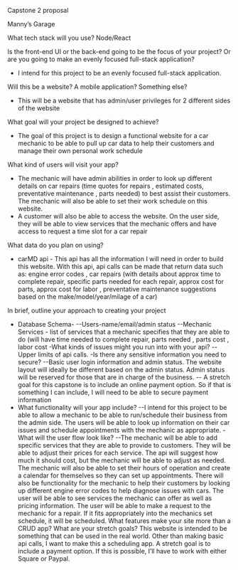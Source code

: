 Capstone 2 proposal

Manny’s Garage

What tech stack will you use?
    Node/React

Is the front-end UI or the back-end going to be the focus of your project? Or are you going to make an evenly focused full-stack application?
   - I intend for this project to be an evenly focused full-stack application.

Will this be a website? A mobile application? Something else?
   - This will be a website that has admin/user privileges for 2 different sides of the website

What goal will your project be designed to achieve?
   - The goal of this project is to design a functional website for a car mechanic to be able to pull up car data to help their customers and manage their own personal work schedule

 What kind of users will visit your app?
   - The mechanic will have admin abilities in order to look up different details on car repairs (time quotes for repairs , estimated costs, preventative maintenance , parts needed) to best assist their customers. The mechanic will also be able to set their work schedule on this website. 
   - A customer will also be able to access the website. On the user side, they will be able to view services that the mechanic offers and have access to request a time slot for a car repair

 What data do you plan on using?
 -  carMD api - This api has all the information I will need in order to build this website. With this api, api calls can be made that return data such as: engine error codes , car repairs (with details about approx time to complete repair, specific parts needed for each repair, approx cost for parts, approx cost for labor , preventative maintenance suggestions based on the make/model/year/milage of a car)

In brief, outline your approach to creating your project
   - Database Schema-
        	--Users-name/email/admin status
            	--Mechanic Services - list of services that a mechanic specifies that they are able to do (will have time needed to complete repair, parts needed , 			parts cost , labor cost
    -What kinds of issues might you run into with your api?
       		-- Upper limits of api calls.
    -Is there any sensitive information you need to secure?
        	--Basic user login information and admin status. The website layout will ideally be different based on the admin status. Admin status will be reserved 			for those that are in charge of the business. 
        	-- A stretch goal for this capstone is to include an online payment option. So if that is something I can include, I will need to be able to secure 			payment information 
   - What functionality will your app include?
        	--I intend for this project to be able to allow  a mechanic to be able to run/schedule their business from the admin side. The users will be able to 			look up information on their car issues and schedule appointments with the mechanic as appropriate. 
-What will the user flow look like?
        	--The mechanic will be able to add specific services that they are able to provide to customers. They will be able to adjust their prices for each 		service. The api will suggest how much it should cost, but the mechanic will be able to adjust as needed. 
        The mechanic will also be able to set their hours of operation and create a calendar for themselves so they can set up appointments. 
        There will also be functionality for the mechanic to help their customers by looking up different engine error codes to help diagnose issues with cars. 
        The user will be able to see services the mechanic can offer as well as pricing information. 
        The user will be able to make a request to the mechanic for a repair. If it fits appropriately into the mechanics set schedule, it will be scheduled. 
	What features make your site more than a CRUD app? What are your stretch goals?
        This website is intended to be something that can be used in the real world. Other than making basic api calls, I want to make this a scheduling app.
        A stretch goal is to include a payment option. If this is possible, I’ll have to work with either Square or Paypal.  




